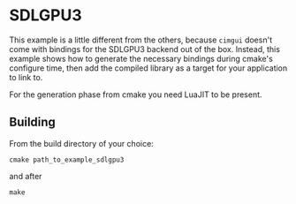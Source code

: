# SDLGPU3

This example is a little different from the others, because `cimgui` doesn't come with bindings for the SDLGPU3 backend out of the box. Instead, this example shows how to generate the necessary bindings during cmake's configure time, then add the compiled library as a target for your application to link to.

For the generation phase from cmake you need LuaJIT to be present.

## Building

From the build directory of your choice:

`cmake path_to_example_sdlgpu3`

and after

`make`

